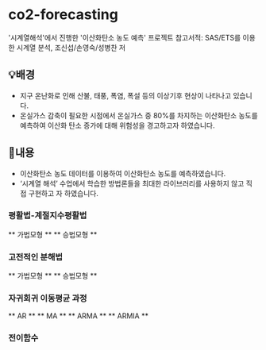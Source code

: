 # co2-forecasting
'시계열해석'에서 진행한 '이산화탄소 농도 예측' 프로젝트
참고서적: SAS/ETS를 이용한 시계열 분석, 조신섭/손영숙/성병찬 저

## 💡배경

- 지구 온난화로 인해 산불, 태풍, 폭염, 폭설 등의 이상기후 현상이 나타나고 있습니다.
- 온실가스 감축이 필요한 시점에서 온실가스 중 80%를 차지하는 이산화탄소 농도를 예측하여 이산화 탄소 증가에 대해 위험성을 경고하고자 하였습니다.

## 📝내용

- 이산화탄소 농도 데이터를 이용하여 이산화탄소 농도를 예측하였습니다.
- ‘시계열 해석’ 수업에서 학습한 방법론들을 최대한 라이브러리를 사용하지 않고 직접 구현하고 자 하였습니다.

### 평활법-계절지수평활법
** 가법모형 **
** 승법모형 **


### 고전적인 분해법
** 가법모형 **
** 승법모형 **


### 자귀회귀 이동평균 과정
** AR **
** MA **
** ARMA **
** ARMIA **


### 전이함수
